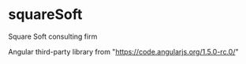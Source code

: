 # squareSoft
Square Soft consulting firm

Angular third-party library from "https://code.angularjs.org/1.5.0-rc.0/"